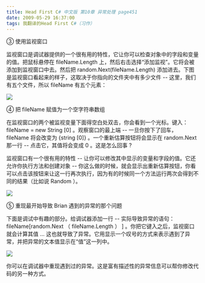 ```yaml
---
title: Head First C# 中文版 第10章 异常处理 page451
date: 2009-05-29 16:37:00
tags: 我翻译的Head First C#（习作）
---
```

③  使用监视窗口

  

监视窗口是调试器提供的一个很有用的特性，它让你可以检查对象中的字段和变量的值。把鼠标悬停在  fileName.Length
上，然后右击选择“添加监视”。它将会被添加到监视窗口中去。然后把  random.Next(fileName.Length)
添加进去。下图是监视窗口看起来的样子，这取决于你指向的文件夹中有多少文件  \--  这里，我们有五个文件，所以  fileName  有五个元素：

  

![](http://student.csdn.net/attachment/200905/29/39098_12435862662f7R.jpg)

④  把  fileName  赋值为一个空字符串数组

  

在监视窗口的两个被监视变量下面得空白处双击，你会看到一个光标。键入：  fileName = new String [0]  。观察窗口的最上端  \--
一旦你按下了回车，  fileName  将会改变为  {string [0]}  。一个重新估算按钮将会显示在  random.Next  那一行
\--  点击它，其值将会变成  0  。这是怎么回事  ?

  

监视窗口有一个很有用的特性  \--  让你可以修改其中显示的变量和字段的值。它还允许你执行方法和创建对象  \--
你这么做的时候，就会显示出重新估算按钮，你看可以点击该按钮来让这一行再次执行，因为有的时候同一个方法运行两次会得到不同的结果（比如说  Random  ）。

  

![](http://student.csdn.net/attachment/200905/29/39098_1243586267Dq35.jpg)

⑤  重现最开始导致  Brian  遇到的异常的那个问题

  

下面是调试中有趣的部分。给调试器添加一行  \--  实际导致异常的语句：  fileName[random.Next  （
fileName.Length  ）  ]  。你把它键入之后，监视窗口就会计算其值  ...
这也就导致了异常。它用显示一个叹号的方式来表示遇到了异常，并把异常的文本值显示在“值”这一列中。

  

![](http://student.csdn.net/attachment/200905/29/39098_1243586267ooPO.jpg)

你可以在调试器中重现遇到过的异常。这是富有描述性的异常信息可以帮你修改代码的另一种方式。




